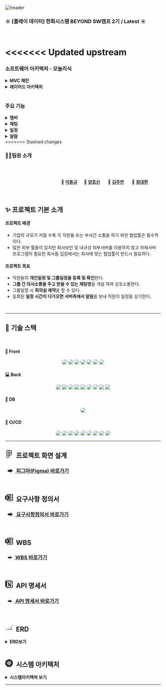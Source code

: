 ![header](https://capsule-render.vercel.app/api?type=Venom&color=ffe599&height=300&section=header&text=SSM&desc=📆Smart%20Schedule%20Manager&descSize=30&descAlign=50&descAlignY=70&fontSize=100&animation=fadeIn&fontColor=5f475f)

### :sunny: **[플레이 데이터] 한화시스템 BEYOND SW캠프 2기 / Latest** :sunny:

<br>

<<<<<<< Updated upstream
<br>
=======
### 소프트웨어 아키텍처 - 모놀리식
<details>
<summary><b>MVC 패턴</b></summary>

<img src="./img/MVC패턴.png">

* 정의
  * Model, View, Controller라는 3가지 구성 요소로 이루어진 소프트웨어 엔지니어링 아키텍처 패턴 
  1. 모델(Model)
     * 데이터와 비즈니스 로직을 처리. 
     * Controller에게 받은 데이터를 가공하는 역할을 수행
  2. 뷰(View)
     * 사용자 인터페이스 요소. 
     * Controller에게 받은 Model의 데이터를 사용자에게 시각적으로 보여주기 위한 역할을 수행
  3. 컨트롤러(Controller)
     * Model과 View 사이에서 데이터 흐름을 제어
     * 사용자가 접근한 URL에 따라 요청을 파악하고 URL에 적절한 Method를 호출하여 Service에서 비즈니스 로직을 처리
    
* 장점
  * 유지보수성
  * 재사용성 및 확장성
  * 개발 효율성
* 단점
  * 복잡성 증가 : 규모가 복잡하고 큰 서비스 및 프로그램의 경우, 하나의 Controller에 많은 View와 Model이 연결되어 있기 때문에 부하가 커지게 된다.
  * 상호의존성 : Model과 View의 의존성을 완전히 분리시킬 수 없다.
 </details>

<details>
<summary><b>레이어드 아키텍처</b></summary>

* 정의
  * 소프트웨어 설계를 위한 일반적인 아키텍처 패턴 중 하나
  * 애플리케이션을 명확하게 구분된 여러 계층으로 나누는 방식
  1. 프레젠테이션 계층 (Presentation Layer)
     * 사용자 인터페이스(UI)와 사용자 경험(UX)을 담당
     * 사용자의 입력을 받아 처리하고, 사용자에게 정보를 시각적으로 표현
  2. 비즈니스 로직 계층 (Business Logic Layer)
     * 데이터의 처리 및 변환, 계산, 비즈니스 규칙의 실행 등을 담당
     * 애플리케이션의 핵심 기능과 비즈니스 규칙을 구현
  3. 퍼시스턴스 계층 (Persistence Layer)
     * 데이터를 생성, 읽기, 업데이트, 삭제(CRUD)하는 로직을 관리하는 계층
     * 데이터를 영구 저장소에 저장하고 필요할 때 해당 데이터를 검색
  4. 데이터 계층 (Database Layer)
      * 실제 데이터를 저장하는 계층
* 장점
* 단점
</details>
<br>

### 주요 기능
<details>
<summary><b>멤버</b></summary>
</details>

<details>
<summary><b>채팅</b></summary>

* WebSocket
  * 양방향 통신을 가능하게 하는 기술
  * 서버와 클라이언트 간에 지속적인 연결을 유지하며 데이터를 실시간으로 양방향으로 교환

* STOMP(Simple Text Oriented Messaged Protocol)
  * pub/sub 구조를 따르는 텍스트 기반의 프로토콜
  * 클라이언트와 메시지 브로커 간의 비동기 통신을 위해 설계
  * Subscriber, Sender, Broker를 따로 두어 처리
    1. Subscriber : Subscriber는 채팅방으로부터 메시지를 받기 위해 Broker에 구독 신청
    2. Sender : Sender는 메시지를 생성해서 채팅방에 발행하는 역할. 메시지는 Broker를 통해 Subscriber에게 전달
    3. Broker : Sender로부터 메시지를 받아 해당 메시지를 Subscriber에게 전달

    <br><img src="./img/StompDiagram.png">

* WebSocket vs STOMP
* Kafka vs RabbitMQ
* Kafka vs Redis
* MongoDB vs MariaDB
</details>

<details>
<summary><b>일정</b></summary>
</details>

<details>
<summary><b>알람</b></summary>

* SSE
  * 

* Spring Batch
  * 
</details>
>>>>>>> Stashed changes

### 🤼‍♂️팀원 소개

<br><br>
<div align="center">

&nbsp;　&nbsp;　&nbsp;　&nbsp;　&nbsp;　&nbsp;　&nbsp;　&nbsp;　 🐻 **[이동규](https://github.com/PTCman)**&nbsp;　 🦁 **[양호신](https://github.com/Hosae0905)** &nbsp;　 🐶 **[김주연](https://github.com/jyk147369)** &nbsp;　 🐯 **[장대현](https://github.com/poil4291)** &nbsp;
<br><br><br>

</div>

## ✨ 프로젝트 기본 소개
#### 프로젝트 배경
- 기업의 규모가 커질 수록 각 직원들 또는 부서간 소통을 하기 위한 협업툴은 필수적이다.
- 많은 외부 툴들이 있지만 회사보안 및 내규상 외부서버를 이용하지 않고 자체서버 프로그램이 필요한 회사들 입장에서는 회사에 맞는 협업툴이 반드시 필요하다.

#### 프로젝트 목표
- 직원들의 **개인일정 및 그룹일정을 등록 및 확인**한다. 
- **그룹 간 의사소통을 주고 받을 수 있는 채팅방**을 개설 하여 상호소통한다.
- 그룹일정 시 **회의실 예약**을 할 수 있다.
- 등록된 **일정 시간이 다가오면 서버측에서 알림**을 보내 직원이 일정을 상기한다.

<br>

---



## 📌 기술 스택

<br>

#### :door:&nbsp;Front
<div align="center">
<img src="https://img.shields.io/badge/HTML-239120?style=for-the-badge&logo=html5&logoColor=white" style="border-radius: 5px;"> 
<img src="https://img.shields.io/badge/CSS-239120?&style=for-the-badge&logo=css3&logoColor=white" style="border-radius: 5px;"> 
<img src="https://img.shields.io/badge/JavaScript-F7DF1E?style=for-the-badge&logo=javascript&logoColor=black" style="border-radius: 5px;"> 
<img src="https://img.shields.io/badge/Vue.js-35495E?style=for-the-badge&logo=vue.js&logoColor=4FC08D" style="border-radius: 5px;"> 
<img src="https://img.shields.io/badge/jQuery-0769AD?style=for-the-badge&logo=jquery&logoColor=white" style="border-radius: 5px;"> 
<img src="https://img.shields.io/badge/Jest-323330?style=for-the-badge&logo=Jest&logoColor=white" style="border-radius: 5px;"> 
<img src="https://img.shields.io/badge/Visual_Studio_Code-0078D4?style=for-the-badge&logo=visual%20studio%20code&logoColor=white" style="border-radius: 5px;"> 
</div>

#### :computer:&nbsp;Back
<div align="center">
<img src="https://img.shields.io/badge/spring-%236DB33F.svg?style=for-the-badge&logo=spring&logoColor=white" style="border-radius: 5px;">
<img src="https://img.shields.io/badge/Spring Boot-6DB33F?style=for-the-badge&logo=Spring Boot&logoColor=white">
<img src="https://img.shields.io/badge/Spring_Security-6DB33F?style=for-the-badge&logo=Spring-Security&logoColor=white" style="border-radius: 5px;">
<img src="https://img.shields.io/badge/Spring data jpa-6DB33F?style=for-the-badge&logo=Spring Boot&logoColor=white">
<img src="https://img.shields.io/badge/Maven-02303A?style=for-the-badge&logo=maven&logoColor=white">
<img src="https://img.shields.io/badge/Java-ED8B00?style=for-the-badge&logo=openjdk&logoColor=white" style="border-radius: 5px;"> 
<img src="https://img.shields.io/badge/IntelliJ_IDEA-000000.svg?style=for-the-badge&logo=intellij-idea&logoColor=white" style="border-radius: 5px;"> 
<img src="https://img.shields.io/badge/kafka-231F20?style=for-the-badge&logo=apachekafka&logoColor=white"> 
<img src="https://img.shields.io/badge/jwt-000000?style=for-the-badge&logo=Json Web Tokens&logoColor=purple">



</div>

#### :floppy_disk:&nbsp;DB
<div align="center">
<img src="https://img.shields.io/badge/MariaDB-003545?style=for-the-badge&logo=mariadb&logoColor=white" style="border-radius: 5px;"> 
</div>

#### :loudspeaker:&nbsp;CI/CD
<div align="center">
<img src="https://img.shields.io/badge/k8s-326CE5?style=for-the-badge&logo=#326CE5&logoColor=white" style="border-radius: 5px;">
<img src="https://img.shields.io/badge/docker-2496ED?style=for-the-badge&logo=docker&logoColor=white" style="border-radius: 5px;">
<img src="https://img.shields.io/badge/jenkins-D24939?style=for-the-badge&logo=jenkins&logoColor=white" style="border-radius: 5px;">
<img src="https://img.shields.io/badge/git-F05032?style=for-the-badge&logo=git&logoColor=white" style="border-radius: 5px;">
<img src="https://img.shields.io/badge/github-181717?style=for-the-badge&logo=github&logoColor=white" style="border-radius: 5px;">
<img src="https://img.shields.io/badge/grafana-F46800?style=for-the-badge&logo=grafana&logoColor=white" style="border-radius: 5px;">
<img src="https://img.shields.io/badge/prometheus-E6522C?style=for-the-badge&logo=prometheus&logoColor=white" style="border-radius: 5px;">
<img src="https://img.shields.io/badge/slack-4A154B?style=for-the-badge&logo=slack&logoColor=white" style="border-radius: 5px;">
<img src="https://img.shields.io/badge/webhook-2088FF?style=for-the-badge&logo=webhook&logoColor=white" style="border-radius: 5px;">
</div>


---



## <svg role="img" style="width: 25px; height: 25px;" viewBox="0 0 24 24" xmlns="http://www.w3.org/2000/svg"><title>Figma</title><path d="M15.852 8.981h-4.588V0h4.588c2.476 0 4.49 2.014 4.49 4.49s-2.014 4.491-4.49 4.491zM12.735 7.51h3.117c1.665 0 3.019-1.355 3.019-3.019s-1.355-3.019-3.019-3.019h-3.117V7.51zm0 1.471H8.148c-2.476 0-4.49-2.014-4.49-4.49S5.672 0 8.148 0h4.588v8.981zm-4.587-7.51c-1.665 0-3.019 1.355-3.019 3.019s1.354 3.02 3.019 3.02h3.117V1.471H8.148zm4.587 15.019H8.148c-2.476 0-4.49-2.014-4.49-4.49s2.014-4.49 4.49-4.49h4.588v8.98zM8.148 8.981c-1.665 0-3.019 1.355-3.019 3.019s1.355 3.019 3.019 3.019h3.117V8.981H8.148zM8.172 24c-2.489 0-4.515-2.014-4.515-4.49s2.014-4.49 4.49-4.49h4.588v4.441c0 2.503-2.047 4.539-4.563 4.539zm-.024-7.51a3.023 3.023 0 0 0-3.019 3.019c0 1.665 1.365 3.019 3.044 3.019 1.705 0 3.093-1.376 3.093-3.068v-2.97H8.148zm7.704 0h-.098c-2.476 0-4.49-2.014-4.49-4.49s2.014-4.49 4.49-4.49h.098c2.476 0 4.49 2.014 4.49 4.49s-2.014 4.49-4.49 4.49zm-.097-7.509c-1.665 0-3.019 1.355-3.019 3.019s1.355 3.019 3.019 3.019h.098c1.665 0 3.019-1.355 3.019-3.019s-1.355-3.019-3.019-3.019h-.098z"/></svg>&nbsp;&nbsp;프로젝트 화면 설계

### &nbsp;&nbsp;➡ &nbsp;[ 피그마(Figma) 바로가기](https://www.figma.com/file/xj93UowlHUunCPSqImxspk/LAT32T?type=design&node-id=0-1&mode=design&t=itaxJcadJzP1pjEG-0)

<br>


## <svg role="img" viewBox="0 0 24 24" style="width: 25px; height: 25px;" xmlns="http://www.w3.org/2000/svg"><title>Microsoft Excel</title><path d="M23 1.5q.41 0 .7.3.3.29.3.7v19q0 .41-.3.7-.29.3-.7.3H7q-.41 0-.7-.3-.3-.29-.3-.7V18H1q-.41 0-.7-.3-.3-.29-.3-.7V7q0-.41.3-.7Q.58 6 1 6h5V2.5q0-.41.3-.7.29-.3.7-.3zM6 13.28l1.42 2.66h2.14l-2.38-3.87 2.34-3.8H7.46l-1.3 2.4-.05.08-.04.09-.64-1.28-.66-1.29H2.59l2.27 3.82-2.48 3.85h2.16zM14.25 21v-3H7.5v3zm0-4.5v-3.75H12v3.75zm0-5.25V7.5H12v3.75zm0-5.25V3H7.5v3zm8.25 15v-3h-6.75v3zm0-4.5v-3.75h-6.75v3.75zm0-5.25V7.5h-6.75v3.75zm0-5.25V3h-6.75v3Z"/></svg>&nbsp;&nbsp;요구사항 정의서
### &nbsp;&nbsp;➡ &nbsp;[ 요구사항정의서 바로가기](https://docs.google.com/spreadsheets/d/121T1XodlKwX98hXcoRJmiMPKQaZVn3RyZAUTDPQm5UY/edit?usp=sharing)

<br>

## <svg role="img" viewBox="0 0 24 24" style="width: 25px; height: 25px;" xmlns="http://www.w3.org/2000/svg"><title>Microsoft Excel</title><path d="M23 1.5q.41 0 .7.3.3.29.3.7v19q0 .41-.3.7-.29.3-.7.3H7q-.41 0-.7-.3-.3-.29-.3-.7V18H1q-.41 0-.7-.3-.3-.29-.3-.7V7q0-.41.3-.7Q.58 6 1 6h5V2.5q0-.41.3-.7.29-.3.7-.3zM6 13.28l1.42 2.66h2.14l-2.38-3.87 2.34-3.8H7.46l-1.3 2.4-.05.08-.04.09-.64-1.28-.66-1.29H2.59l2.27 3.82-2.48 3.85h2.16zM14.25 21v-3H7.5v3zm0-4.5v-3.75H12v3.75zm0-5.25V7.5H12v3.75zm0-5.25V3H7.5v3zm8.25 15v-3h-6.75v3zm0-4.5v-3.75h-6.75v3.75zm0-5.25V7.5h-6.75v3.75zm0-5.25V3h-6.75v3Z"/></svg>&nbsp;&nbsp;WBS
### &nbsp;&nbsp;➡ &nbsp;[ WBS 바로가기](https://docs.google.com/spreadsheets/d/1CyA0HzYGfK01-JZf1aBc4vodGZ1Olf65/edit?usp=drive_link&ouid=106833420462517191298&rtpof=true&sd=true)

<br>

## <svg role="img" style="width: 25px; height: 25px;" viewBox="0 0 24 24" xmlns="http://www.w3.org/2000/svg"><title>Notion</title><path d="M4.459 4.208c.746.606 1.026.56 2.428.466l13.215-.793c.28 0 .047-.28-.046-.326L17.86 1.968c-.42-.326-.981-.7-2.055-.607L3.01 2.295c-.466.046-.56.28-.374.466zm.793 3.08v13.904c0 .747.373 1.027 1.214.98l14.523-.84c.841-.046.935-.56.935-1.167V6.354c0-.606-.233-.933-.748-.887l-15.177.887c-.56.047-.747.327-.747.933zm14.337.745c.093.42 0 .84-.42.888l-.7.14v10.264c-.608.327-1.168.514-1.635.514-.748 0-.935-.234-1.495-.933l-4.577-7.186v6.952L12.21 19s0 .84-1.168.84l-3.222.186c-.093-.186 0-.653.327-.746l.84-.233V9.854L7.822 9.76c-.094-.42.14-1.026.793-1.073l3.456-.233 4.764 7.279v-6.44l-1.215-.139c-.093-.514.28-.887.747-.933zM1.936 1.035l13.31-.98c1.634-.14 2.055-.047 3.082.7l4.249 2.986c.7.513.934.653.934 1.213v16.378c0 1.026-.373 1.634-1.68 1.726l-15.458.934c-.98.047-1.448-.093-1.962-.747l-3.129-4.06c-.56-.747-.793-1.306-.793-1.96V2.667c0-.839.374-1.54 1.447-1.632z"/></svg>&nbsp;&nbsp;API 명세서

### &nbsp;&nbsp;➡ &nbsp;[ API 명세서 바로가기](https://www.notion.so/0d57403fe28943c3997598c0de35ceb9?v=f54966510f6c4223b61c64146d9c1940&pvs=4)

<br>

## <svg role="img" viewBox="0 0 24 24" style="width: 25px; height: 25px;" xmlns="http://www.w3.org/2000/svg"><title>MariaDB Foundation</title><path d="M23.475 4.031c-.369.013-.262.179-1.06.376-.805.198-1.78.077-2.646.441-2.267.95-2.634 4.624-5.335 6.045-1.77 1-3.576 1.229-5.19 1.735-1.295.52-2.101.864-3.051 1.683-.737.635-.917 1.252-1.687 2.05-.782 1.062-3.744.118-4.506 1.45.402.26.634.332 1.34.24-.146.276-1.074.64-.906 1.048 0 0 2.245.409 4.137-.733.882-.359 1.71-1.119 3.08-1.301 1.777-.236 3.778.373 5.925.544-.444.877-.902 1.395-1.391 2.119-.152.163.13.307.65.209.937-.232 1.615-.483 2.289-.949.878-.606 1.256-1.16 1.997-2.039.644 1.032 2.914 1.26 3.38.367-.867-.367-1.052-2.277-.755-3.101.35-.786.603-1.896.886-2.928.256-.93.413-2.349.718-3.075.365-.903 1.073-1.185 1.605-1.664.532-.479 1.06-.878 1.045-1.974-.006-.356-.19-.553-.525-.543zm-.573.445c.09.307.231.448.841.504-.089.774-.606 1.196-1.183 1.602-.509.356-1.066.7-1.424 1.258-.367.57-.951 2.23-1.52 4.159-.492 1.668-1.065 2.807-2.276 3.807-.15-.36.17-.568.03-.897-.175.496-.558 1.218-.789 1.66-.76 1.454-2.019 2.63-3.901 2.962.893-1.21 1.787-2.543 1.896-4.627-.4.087-.432 1.164-1.078 1.56-.415.045-.995-.05-1.573-.12-1.726-.203-3.465-.282-5.087.24-1.105.353-2.356 1.447-3.292 1.853-1.1.478-1.477.515-2.869.473-.174-.234 1.002-.536.936-1.047-.536-.058-.848.071-1.314-.14a.707.707 0 01.223-.24c.854-.59 3.278-.14 3.927-.777.401-.392.663-.804.935-1.204.265-.388.538-.765.953-1.105.154-.125.394-.341.571-.463.709-.484 1.51-.831 2.373-1.133 1.174-.413 2.361-.552 3.613-1.03.774-.296 1.508-.576 2.193-1.088.162-.121.407-.326.55-.465 2.22-2.192 2.361-5.177 5.415-5.49.37-.038.672-.026.948-.034.317-.01.597-.047.902-.218zm-.15.197c-.017 0-.049.015-.093.056-.265.272-.79.884-.98 1.454-.05.155.048.11.082.01.189-.584.788-1.226.971-1.42.045-.052.051-.099.02-.1zm.08.133c-.017.002-.046.022-.084.069-.224.306-.657.77-.766 1.36-.027.16.064.103.082-.001.106-.605.608-1.11.763-1.327.037-.058.036-.105.006-.101zm.098.12c-.017.004-.044.026-.077.076-.199.325-.46.699-.519 1.295-.013.162.073.097.083-.008.052-.612.379-1.032.515-1.262.032-.06.028-.107-.002-.1zm.107.091c-.018.005-.042.03-.071.082-.169.34-.328.6-.334 1.2.002.163.08.09.081-.015 0-.614.22-.925.335-1.166.026-.063.018-.11-.011-.1zm-2.064.294c-.526.013-.837.242-.938.68.432.375 1.338.074 1.177-.672a2.218 2.218 0 00-.24-.008Z"/></svg>&nbsp;&nbsp;ERD
<details>
<summary><b>ERD보기</b></summary><br>
    <img src="img/ERD_latest.png"/>
</details> 

<br>

## <svg role="img" style="width: 25px; height: 25px;" viewBox="0 0 24 24" xmlns="http://www.w3.org/2000/svg"><title>Kubernetes</title><path d="M10.204 14.35l.007.01-.999 2.413a5.171 5.171 0 0 1-2.075-2.597l2.578-.437.004.005a.44.44 0 0 1 .484.606zm-.833-2.129a.44.44 0 0 0 .173-.756l.002-.011L7.585 9.7a5.143 5.143 0 0 0-.73 3.255l2.514-.725.002-.009zm1.145-1.98a.44.44 0 0 0 .699-.337l.01-.005.15-2.62a5.144 5.144 0 0 0-3.01 1.442l2.147 1.523.004-.002zm.76 2.75l.723.349.722-.347.18-.78-.5-.623h-.804l-.5.623.179.779zm1.5-3.095a.44.44 0 0 0 .7.336l.008.003 2.134-1.513a5.188 5.188 0 0 0-2.992-1.442l.148 2.615.002.001zm10.876 5.97l-5.773 7.181a1.6 1.6 0 0 1-1.248.594l-9.261.003a1.6 1.6 0 0 1-1.247-.596l-5.776-7.18a1.583 1.583 0 0 1-.307-1.34L2.1 5.573c.108-.47.425-.864.863-1.073L11.305.513a1.606 1.606 0 0 1 1.385 0l8.345 3.985c.438.209.755.604.863 1.073l2.062 8.955c.108.47-.005.963-.308 1.34zm-3.289-2.057c-.042-.01-.103-.026-.145-.034-.174-.033-.315-.025-.479-.038-.35-.037-.638-.067-.895-.148-.105-.04-.18-.165-.216-.216l-.201-.059a6.45 6.45 0 0 0-.105-2.332 6.465 6.465 0 0 0-.936-2.163c.052-.047.15-.133.177-.159.008-.09.001-.183.094-.282.197-.185.444-.338.743-.522.142-.084.273-.137.415-.242.032-.024.076-.062.11-.089.24-.191.295-.52.123-.736-.172-.216-.506-.236-.745-.045-.034.027-.08.062-.111.088-.134.116-.217.23-.33.35-.246.25-.45.458-.673.609-.097.056-.239.037-.303.033l-.19.135a6.545 6.545 0 0 0-4.146-2.003l-.012-.223c-.065-.062-.143-.115-.163-.25-.022-.268.015-.557.057-.905.023-.163.061-.298.068-.475.001-.04-.001-.099-.001-.142 0-.306-.224-.555-.5-.555-.275 0-.499.249-.499.555l.001.014c0 .041-.002.092 0 .128.006.177.044.312.067.475.042.348.078.637.056.906a.545.545 0 0 1-.162.258l-.012.211a6.424 6.424 0 0 0-4.166 2.003 8.373 8.373 0 0 1-.18-.128c-.09.012-.18.04-.297-.029-.223-.15-.427-.358-.673-.608-.113-.12-.195-.234-.329-.349-.03-.026-.077-.062-.111-.088a.594.594 0 0 0-.348-.132.481.481 0 0 0-.398.176c-.172.216-.117.546.123.737l.007.005.104.083c.142.105.272.159.414.242.299.185.546.338.743.522.076.082.09.226.1.288l.16.143a6.462 6.462 0 0 0-1.02 4.506l-.208.06c-.055.072-.133.184-.215.217-.257.081-.546.11-.895.147-.164.014-.305.006-.48.039-.037.007-.09.02-.133.03l-.004.002-.007.002c-.295.071-.484.342-.423.608.061.267.349.429.645.365l.007-.001.01-.003.129-.029c.17-.046.294-.113.448-.172.33-.118.604-.217.87-.256.112-.009.23.069.288.101l.217-.037a6.5 6.5 0 0 0 2.88 3.596l-.09.218c.033.084.069.199.044.282-.097.252-.263.517-.452.813-.091.136-.185.242-.268.399-.02.037-.045.095-.064.134-.128.275-.034.591.213.71.248.12.556-.007.69-.282v-.002c.02-.039.046-.09.062-.127.07-.162.094-.301.144-.458.132-.332.205-.68.387-.897.05-.06.13-.082.215-.105l.113-.205a6.453 6.453 0 0 0 4.609.012l.106.192c.086.028.18.042.256.155.136.232.229.507.342.84.05.156.074.295.145.457.016.037.043.09.062.129.133.276.442.402.69.282.247-.118.341-.435.213-.71-.02-.039-.045-.096-.065-.134-.083-.156-.177-.261-.268-.398-.19-.296-.346-.541-.443-.793-.04-.13.007-.21.038-.294-.018-.022-.059-.144-.083-.202a6.499 6.499 0 0 0 2.88-3.622c.064.01.176.03.213.038.075-.05.144-.114.28-.104.266.039.54.138.87.256.154.06.277.128.448.173.036.01.088.019.13.028l.009.003.007.001c.297.064.584-.098.645-.365.06-.266-.128-.537-.423-.608zM16.4 9.701l-1.95 1.746v.005a.44.44 0 0 0 .173.757l.003.01 2.526.728a5.199 5.199 0 0 0-.108-1.674A5.208 5.208 0 0 0 16.4 9.7zm-4.013 5.325a.437.437 0 0 0-.404-.232.44.44 0 0 0-.372.233h-.002l-1.268 2.292a5.164 5.164 0 0 0 3.326.003l-1.27-2.296h-.01zm1.888-1.293a.44.44 0 0 0-.27.036.44.44 0 0 0-.214.572l-.003.004 1.01 2.438a5.15 5.15 0 0 0 2.081-2.615l-2.6-.44-.004.005z"/></svg>&nbsp;&nbsp;시스템 아키텍처
<details> -->
<summary><b>시스템아키텍쳐 보기</b></summary><br>

<img src="img/system_architecture.png"/>


### 👉&nbsp;&nbsp;Front
- LoadBalacer type의 서비스에 의해 외부에 연결되어 있다.
- nginx의 Reverse Proxy를 통해 front주소 /api가 붙어 있으면 k8s안의 Backend Service에 연결한다.
- 채팅 및 알람 기능은 연결을 지속적으로 유지하기 위해 http1.1이상 규격을 사용해야하며 nginx가 Reverse proxy 적용시 http1.1을 유지 하게 한다.
- 채팅의 경우 header가 http에서 ws로 upgrade 할 수 있도록 설정한다.
- Deployment로 k8s에서 작동하며 부하분산을 위해 2개의 pod로 운영된다.
- RollingUpdate 방식으로 무중단 배포 된다.


#### 🤔 [ Frontend 설명 더보기 ](https://github.com/beyond-sw-camp/be02-fin-LAT32T-SSM/tree/main/frontend)
<br>

### 👉&nbsp;&nbsp;Back
- SCDF에 의해 batch서버가 1분에 한번씩 pod로 작동하며, 이때 회원의 일정을 조회를 해서 메세지를 produce 하여 Cluster Ip를 통해 kafka broker로 전달한다. kafka broker는 Backend 서버에게 메세지를 전달하며, Backend는 메세지를 consume 하여 Frontend에게 SseEmitter를 통해 데이터를 전송한다.
- Deployment로 k8s에서 작동하며 부하분산을 위해 2개의 pod로 운영된다. 
- 2개의 서버의 websocket session이 서로 달라 채팅 데이터가 누락이 될 수 있어, 채팅 메세지가 생성되면 kafka broker에게 전달하고 그 메세지를 2개의 서버가 consume한다.
- RollingUpdate 방식으로 무중단 배포 된다.
- Front, DB, kafka와 cluster ip로 통신하여 외부에 노출되지 않는다.

#### 🤔 [ Backend 설명 더보기 ](https://github.com/beyond-sw-camp/be02-fin-LAT32T-SSM/tree/main/backend)
<br>

### 👉&nbsp;&nbsp;CI/CD 
- 개발자 Github에 push하게 되면, webhook에 의해 Jenkins가 작동한다.
- Jenkins는 pipeLine script에 따라 git cloone, build, docker image build, docker image push의 과정을 거치고 manifest 파일을 k8s master 서버 전송 후 deployment를 실행한다.

#### 🤔 [ CICD 설명 더보기 ](https://github.com/beyond-sw-camp/be02-fin-LAT32T-SSM/tree/main/cicd)

</details>




---